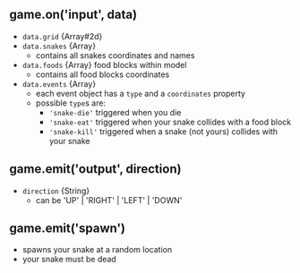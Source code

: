 ## game.on('input', data)
* `data.grid` {Array#2d}
* `data.snakes` {Array}
    - contains all snakes coordinates and names
* `data.foods` {Array} food blocks within model
    - contains all food blocks coordinates
* `data.events` {Array}
    - each event object has a `type` and a `coordinates` property
    - possible `type`s are:
        - `'snake-die'` triggered when you die
        - `'snake-eat'` triggered when your snake collides with a food block
        - `'snake-kill'` triggered when a snake (not yours) collides with your snake

## game.emit('output', direction)
* `direction` {String}
    - can be 'UP' | 'RIGHT' | 'LEFT' | 'DOWN'

## game.emit('spawn')
* spawns your snake at a random location
* your snake must be dead
